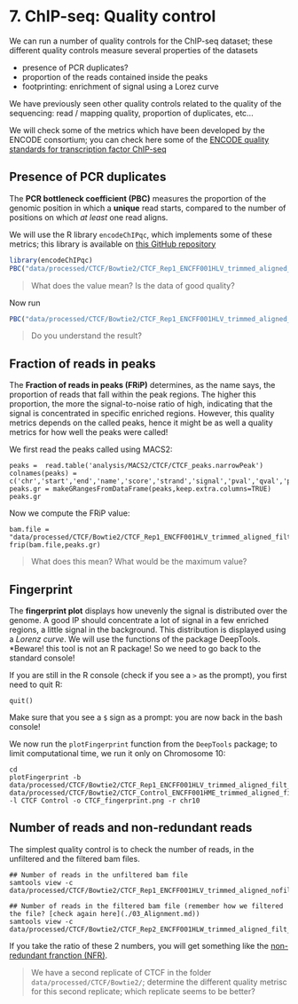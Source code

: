 # 7. ChIP-seq: Quality control

We can run a number of quality controls for the ChIP-seq dataset; these different quality controls measure several properties of the datasets

* presence of PCR duplicates?
* proportion of the reads contained inside the peaks
* footprinting: enrichment of signal using a Lorez curve


We have previously seen other quality controls related to the quality of the sequencing: read / mapping quality, proportion of duplicates, etc...

We will check some of the metrics which have been developed by the ENCODE consortium; you can check here some of the 
[ENCODE quality standards for transcription factor ChIP-seq](https://www.encodeproject.org/chip-seq/transcription_factor/#standards)

## Presence of PCR duplicates

The **PCR bottleneck coefficient (PBC)** measures the proportion of the genomic position in which a **unique** read starts, compared to the number of positions on which *at least* one read aligns.

We will use the R library `encodeChIPqc`, which implements some of these metrics; this library is available on [this GitHub repository](https://github.com/hdsu-bioquant/encodeChIPqc)

```r
library(encodeChIPqc)
PBC("data/processed/CTCF/Bowtie2/CTCF_Rep1_ENCFF001HLV_trimmed_aligned_nofilt.bam")
```

> What does the value mean? Is the data of good quality?

Now run

```r
PBC("data/processed/CTCF/Bowtie2/CTCF_Rep1_ENCFF001HLV_trimmed_aligned_filt_sort_nodup.bam")
```

> Do you understand the result?

## Fraction of  reads in  peaks

The **Fraction of reads in  peaks (FRiP)** determines, as the name says, the proportion of reads that fall within the peak regions. The higher this proportion, the more the signal-to-noise  ratio of high, indicating that the signal is concentrated in specific enriched regions. However, this quality metrics depends on the called peaks, hence it might be as well a quality metrics for how well the peaks were called!

We first read the peaks called using MACS2:

```
peaks =  read.table('analysis/MACS2/CTCF/CTCF_peaks.narrowPeak')
colnames(peaks) = c('chr','start','end','name','score','strand','signal','pval','qval','peak')
peaks.gr = makeGRangesFromDataFrame(peaks,keep.extra.columns=TRUE)
peaks.gr
```

Now we compute the FRiP value:

```
bam.file = "data/processed/CTCF/Bowtie2/CTCF_Rep1_ENCFF001HLV_trimmed_aligned_filt_sort_nodup.bam"
frip(bam.file,peaks.gr)
```

> What does this mean? What would be the maximum value?

## Fingerprint

The **fingerprint plot** displays how unevenly the signal is distributed over the genome. A good IP should concentrate a lot of signal in a few enriched regions, a little signal in the background. This distribution is displayed using a *Lorenz curve*. We will use the functions of the package DeepTools. *Beware! this tool is not an R package! So we need to go back to the standard console!

If you are still in the R console (check if you see a `>` as the prompt), you first need to quit R:

```
quit()
```

Make sure that you see a `$` sign as a prompt: you are now back in the bash console!

We now run the `plotFingerprint` function from the `DeepTools` package; to limit computational time, we run it only on Chromosome 10:
```
cd
plotFingerprint -b data/processed/CTCF/Bowtie2/CTCF_Rep1_ENCFF001HLV_trimmed_aligned_filt_sort_nodup.bam data/processed/CTCF/Bowtie2/CTCF_Control_ENCFF001HME_trimmed_aligned_filt_sort_nodup.bam -l CTCF Control -o CTCF_fingerprint.png -r chr10
```


## Number of reads and non-redundant reads

The simplest quality control is to check the number of reads, in the unfiltered and the filtered bam files.

```
## Number of reads in the unfiltered bam file
samtools view -c data/processed/CTCF/Bowtie2/CTCF_Rep1_ENCFF001HLV_trimmed_aligned_nofilt.bam

## Number of reads in the filtered bam file (remember how we filtered the file? [check again here](./03_Alignment.md))
samtools view -c data/processed/CTCF/Bowtie2/CTCF_Rep2_ENCFF001HLW_trimmed_aligned_filt_sort_nodup.bam
```

If you take the ratio of these 2 numbers, you will get something like the [non-redundant franction (NFR)](https://www.encodeproject.org/data-standards/terms/#library).


> We have a second replicate of CTCF in the folder `data/processed/CTCF/Bowtie2/`; determine the different quality metrisc for this second replicate; which replicate seems to be better?
